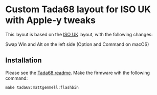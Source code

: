 # Custom Tada68 layout for ISO UK with Apple-y tweaks

This layout is based on the [ISO UK](../iso-uk) layout, with the following
changes:

Swap Win and Alt on the left side (Option and Command on macOS)

## Installation

Please see the [Tada68 readme](../../readme.md). Make the firmware wih the
following command:

```
make tada68:mattgemmell:flashbin
```
